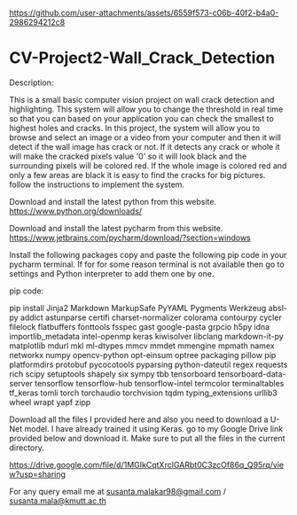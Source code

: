 

https://github.com/user-attachments/assets/6559f573-c06b-40f2-b4a0-2986294212c8

# CV-Project2-Wall_Crack_Detection
Description:

This is a small basic computer vision project on wall crack detection and highlighting. This system will allow you to change the threshold in real time so that you can based on your application you can check the smallest to highest holes and cracks. In this project, the system will allow you to browse and select an image or a video from your computer and then it will detect if the wall image has crack or not. If it detects any crack or whole it will make the cracked pixels value '0' so it will look black and the surrounding pixels will be colored red. If the whole image is colored red and only a few areas are black it is easy to find the cracks for big pictures.
follow the instructions to implement the system. 

Download and install the latest python from this website. https://www.python.org/downloads/

Download and install the latest pycharm from this website. https://www.jetbrains.com/pycharm/download/?section=windows

Install the following packages copy and paste the following pip code in your pycharm terminal. If for for some reason terminal is not available then go to settings and Python interpreter to add them one by one. 

pip code:

pip install Jinja2 Markdown MarkupSafe PyYAML Pygments Werkzeug absl-py addict astunparse certifi charset-normalizer colorama contourpy cycler filelock flatbuffers fonttools fsspec gast google-pasta grpcio h5py idna importlib_metadata intel-openmp keras kiwisolver libclang markdown-it-py matplotlib mdurl mkl ml-dtypes mmcv mmdet mmengine mpmath namex networkx numpy opencv-python opt-einsum optree packaging pillow pip platformdirs protobuf pycocotools pyparsing python-dateutil regex requests rich scipy setuptools shapely six sympy tbb tensorboard tensorboard-data-server tensorflow tensorflow-hub tensorflow-intel termcolor terminaltables tf_keras tomli torch torchaudio torchvision tqdm typing_extensions urllib3 wheel wrapt yapf zipp

Download all the files I provided here and also you need to download a U-Net model. I have already trained it using Keras. go to my Google Drive link provided below and download it. Make sure to put all the files in the current directory.

https://drive.google.com/file/d/1MGIkCqtXrcIGARbt0C3zcOf86q_Q95rq/view?usp=sharing

For any query email me at susanta.malakar98@gmail.com / susanta.mala@kmutt.ac.th
